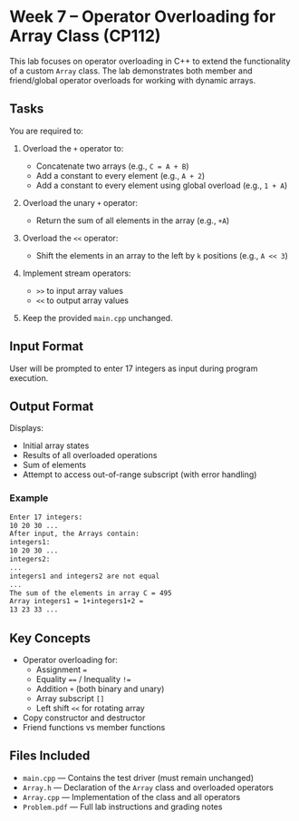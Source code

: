 # Week 7 – Operator Overloading for Array Class (CP112)

This lab focuses on operator overloading in C++ to extend the functionality of a custom `Array` class. The lab demonstrates both member and friend/global operator overloads for working with dynamic arrays.

## Tasks

You are required to:

1. Overload the `+` operator to:
   - Concatenate two arrays (e.g., `C = A + B`)
   - Add a constant to every element (e.g., `A + 2`)
   - Add a constant to every element using global overload (e.g., `1 + A`)

2. Overload the unary `+` operator:
   - Return the sum of all elements in the array (e.g., `+A`)

3. Overload the `<<` operator:
   - Shift the elements in an array to the left by `k` positions (e.g., `A << 3`)

4. Implement stream operators:
   - `>>` to input array values
   - `<<` to output array values

5. Keep the provided `main.cpp` unchanged.

## Input Format

User will be prompted to enter 17 integers as input during program execution.

## Output Format

Displays:

- Initial array states
- Results of all overloaded operations
- Sum of elements
- Attempt to access out-of-range subscript (with error handling)

### Example
```bash
Enter 17 integers:
10 20 30 ...
After input, the Arrays contain:
integers1:
10 20 30 ...
integers2:
...
integers1 and integers2 are not equal
...
The sum of the elements in array C = 495
Array integers1 = 1+integers1+2 =
13 23 33 ...
```

## Key Concepts

- Operator overloading for:
  - Assignment `=`
  - Equality `==` / Inequality `!=`
  - Addition `+` (both binary and unary)
  - Array subscript `[]`
  - Left shift `<<` for rotating array
- Copy constructor and destructor
- Friend functions vs member functions

## Files Included

- `main.cpp` — Contains the test driver (must remain unchanged)
- `Array.h` — Declaration of the `Array` class and overloaded operators
- `Array.cpp` — Implementation of the class and all operators
- `Problem.pdf` — Full lab instructions and grading notes

